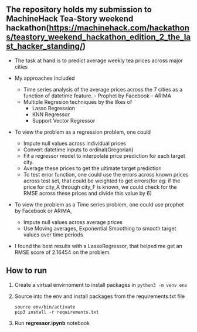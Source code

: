 ## The repository holds my submission to MachineHack Tea-Story weekend hackathon(https://machinehack.com/hackathons/teastory_weekend_hackathon_edition_2_the_last_hacker_standing/)


- The task at hand is to predict average weekly tea prices across major cities
- My approaches included 
	- Time series analysis of the average prices across the 7 cities as a function of datetime feature.
	        - Prophet by Facebook
	        - ARIMA
	- Multiple Regresion techniques by the likes of 
		- Lasso Regression
		- KNN Regressor
		- Support Vector Regressor

- To view the problem as a regression problem, one could
 	- Impute null values across individual prices
 	- Convert datetime inputs to ordinal(Gregorian)
 	- Fit a regressor model to interpolate price prediction for each target city.
 	- Average these prices to get the ultimate target prediction
 	- To test error function, one could use the errors across known prices across test set, that could be weighted to get errors(for eg: if the price for city_A through city_F is known, we could check for the RMSE across these prices and divide this value by 6)

- To view the problem as a Time series problem, one could use prophet by Facebook or ARIMA, 
	- Impute null values across average prices
	- Use Moving averages, Exponential Smoothing to smooth target values over time periods

- I found the best results with a LassoRegressor, that helped me get an RMSE score of 2.16454 on the problem.

## How to run 

1. Create a virtual envirnoment to install packages in
   ```python3 -m venv env```

2. Source into the env and install packages from the requirements.txt file
   ```
   source env/bin/activate
   pip3 install -r requirements.txt
   ```

3. Run **regressor.ipynb** notebook
